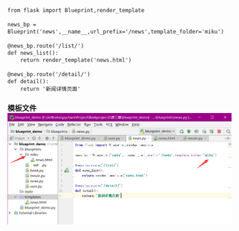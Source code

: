 ```
from flask import Blueprint,render_template

news_bp = Blueprint('news',__name__,url_prefix='/news',template_folder='miku')

@news_bp.route('/list/')
def news_list():
    return render_template('news.html')

@news_bp.route('/detail/')
def detail():
    return '新闻详情页面'
```

### 模板文件![](/assets/42-templates.png)



